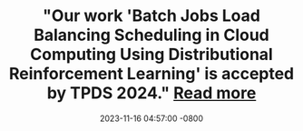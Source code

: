 ---
layout: news
title: >-
  "Our work <strong>'Batch Jobs Load Balancing Scheduling in Cloud Computing Using Distributional Reinforcement Learning'</strong> is accepted by <strong>TPDS 2024</strong>."
      <a href="https://ieeexplore.ieee.org/abstract/document/10323098" target="_blank">Read more <i class="fas fa-angle-double-right"></i></a>
date: 2023-11-16 04:57:00 -0800
---